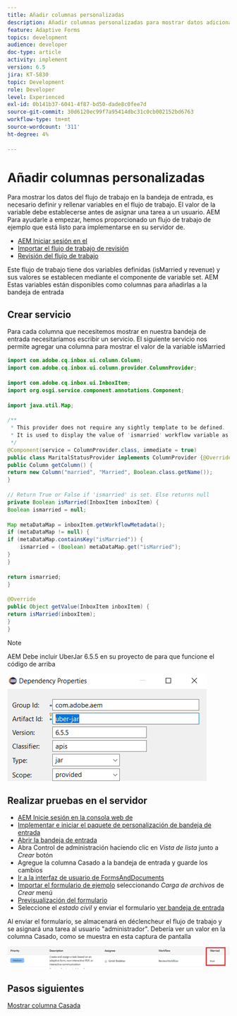 ```yaml
---
title: Añadir columnas personalizadas
description: Añadir columnas personalizadas para mostrar datos adicionales del flujo de trabajo
feature: Adaptive Forms
topics: development
audience: developer
doc-type: article
activity: implement
version: 6.5
jira: KT-5830
topic: Development
role: Developer
level: Experienced
exl-id: 0b141b37-6041-4f87-bd50-dade8c0fee7d
source-git-commit: 30d6120ec99f7a95414dbc31c0cb002152bd6763
workflow-type: tm+mt
source-wordcount: '311'
ht-degree: 4%

---
```


# Añadir columnas personalizadas

Para mostrar los datos del flujo de trabajo en la bandeja de entrada, es necesario definir y rellenar variables en el flujo de trabajo. El valor de la variable debe establecerse antes de asignar una tarea a un usuario. AEM Para ayudarle a empezar, hemos proporcionado un flujo de trabajo de ejemplo que está listo para implementarse en su servidor de.

* [AEM Iniciar sesión en el](http://localhost:4502/crx/de/index.jsp)
* [Importar el flujo de trabajo de revisión](assets/review-workflow.zip)
* [Revisión del flujo de trabajo](http://localhost:4502/editor.html/conf/global/settings/workflow/models/reviewworkflow.html)

Este flujo de trabajo tiene dos variables definidas (isMarried y revenue) y sus valores se establecen mediante el componente de variable set. AEM Estas variables están disponibles como columnas para añadirlas a la bandeja de entrada

## Crear servicio

Para cada columna que necesitemos mostrar en nuestra bandeja de entrada necesitaríamos escribir un servicio. El siguiente servicio nos permite agregar una columna para mostrar el valor de la variable isMarried

```java
import com.adobe.cq.inbox.ui.column.Column;
import com.adobe.cq.inbox.ui.column.provider.ColumnProvider;

import com.adobe.cq.inbox.ui.InboxItem;
import org.osgi.service.component.annotations.Component;

import java.util.Map;

/**
 * This provider does not require any sightly template to be defined.
 * It is used to display the value of 'ismarried' workflow variable as a column in inbox
 */
@Component(service = ColumnProvider.class, immediate = true)
public class MaritalStatusProvider implements ColumnProvider {@Override
public Column getColumn() {
return new Column("married", "Married", Boolean.class.getName());
}

// Return True or False if 'ismarried' is set. Else returns null
private Boolean isMarried(InboxItem inboxItem) {
Boolean ismarried = null;

Map metaDataMap = inboxItem.getWorkflowMetadata();
if (metaDataMap != null) {
if (metaDataMap.containsKey("isMarried")) {
    ismarried = (Boolean) metaDataMap.get("isMarried");
}
}

return ismarried;
}

@Override
public Object getValue(InboxItem inboxItem) {
return isMarried(inboxItem);
}
}
```

>[!NOTE]
>
>AEM Debe incluir UberJar 6.5.5 en su proyecto de para que funcione el código de arriba

![uber-jar](assets/uber-jar.PNG)

## Realizar pruebas en el servidor

* [AEM Inicie sesión en la consola web de](http://localhost:4502/system/console/bundles)
* [Implementar e iniciar el paquete de personalización de bandeja de entrada](assets/inboxcustomization.inboxcustomization.core-1.0-SNAPSHOT.jar)
* [Abrir la bandeja de entrada](http://localhost:4502/aem/inbox)
* Abra Control de administración haciendo clic en _Vista de lista_ junto a _Crear_ botón
* Agregue la columna Casado a la bandeja de entrada y guarde los cambios
* [Ir a la interfaz de usuario de FormsAndDocuments](http://localhost:4502/aem/forms.html/content/dam/formsanddocuments)
* [Importar el formulario de ejemplo](assets/snap-form.zip) seleccionando _Carga de archivos_ de _Crear_ menú
* [Previsualización del formulario](http://localhost:4502/content/dam/formsanddocuments/snapform/jcr:content?wcmmode=disabled)
* Seleccione el _estado civil_ y enviar el formulario
  [ver bandeja de entrada](http://localhost:4502/aem/inbox)

Al enviar el formulario, se almacenará en déclencheur el flujo de trabajo y se asignará una tarea al usuario &quot;administrador&quot;. Debería ver un valor en la columna Casado, como se muestra en esta captura de pantalla

![de columna casada](assets/married-column.PNG)

## Pasos siguientes

[Mostrar columna Casada](./use-sightly-template.md)
